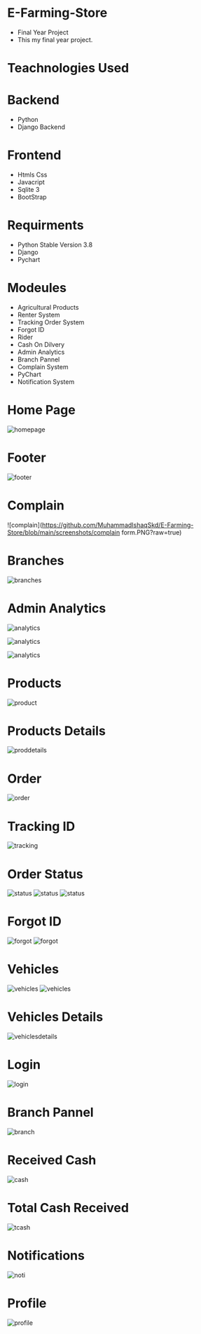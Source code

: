 # E-Farming-Store
- Final Year Project
- This my final year project.

# Teachnologies Used
# Backend
- Python
- Django Backend
# Frontend
- Htmls Css
- Javacript
- Sqlite 3
- BootStrap

 # Requirments
 - Python Stable Version 3.8 
 - Django
 - Pychart
 # Modeules
 - Agricultural Products 
 - Renter System
 - Tracking Order System
 - Forgot ID 
 - Rider
 - Cash On Dilvery
 - Admin Analytics
 - Branch Pannel
 - Complain System
 - PyChart 
 - Notification System
# Home Page
 ![homepage](https://github.com/MuhammadIshaqSkd/E-Farming-Store/blob/main/screenshots/E1.PNG?raw=true)
# Footer
![footer](https://github.com/MuhammadIshaqSkd/E-Farming-Store/blob/main/screenshots/footer.PNG?raw=true)
# Complain 
![complain](https://github.com/MuhammadIshaqSkd/E-Farming-Store/blob/main/screenshots/complain form.PNG?raw=true)
# Branches 
![branches](https://github.com/MuhammadIshaqSkd/E-Farming-Store/blob/main/screenshots/branches.PNG?raw=true)
# Admin Analytics
![analytics](https://github.com/MuhammadIshaqSkd/E-Farming-Store/blob/main/screenshots/admin%20analytics.PNG?raw=true)

![analytics](https://github.com/MuhammadIshaqSkd/E-Farming-Store/blob/main/screenshots/admin%20analytics%202.PNG?raw=true)

![analytics](https://github.com/MuhammadIshaqSkd/E-Farming-Store/blob/main/screenshots/admin%20analytics%203.PNG?raw=true)

# Products
![product](https://github.com/MuhammadIshaqSkd/E-Farming-Store/blob/main/screenshots/E2.PNG?raw=true)
# Products Details
![proddetails](https://github.com/MuhammadIshaqSkd/E-Farming-Store/blob/main/screenshots/product%20details.PNG?raw=true)
# Order
![order](https://github.com/MuhammadIshaqSkd/E-Farming-Store/blob/main/screenshots/order%20form.PNG?raw=true)
# Tracking ID
![tracking](https://github.com/MuhammadIshaqSkd/E-Farming-Store/blob/main/screenshots/order_2.PNG?raw=true)
# Order Status
![status](https://github.com/MuhammadIshaqSkd/E-Farming-Store/blob/main/screenshots/track%20order%201.PNG?raw=true)
![status](https://github.com/MuhammadIshaqSkd/E-Farming-Store/blob/main/screenshots/track%20order%202.PNG?raw=true)
![status](https://github.com/MuhammadIshaqSkd/E-Farming-Store/blob/main/screenshots/track%20order%203.PNG?raw=true)
# Forgot ID
![forgot](https://github.com/MuhammadIshaqSkd/E-Farming-Store/blob/main/screenshots/forgot%20id%201.PNG?raw=true)
![forgot](https://github.com/MuhammadIshaqSkd/E-Farming-Store/blob/main/screenshots/forgot%20id%202.PNG?raw=true)
# Vehicles
![vehicles](https://github.com/MuhammadIshaqSkd/E-Farming-Store/blob/main/screenshots/3.PNG?raw=true)
![vehicles](https://github.com/MuhammadIshaqSkd/E-Farming-Store/blob/main/screenshots/E3.PNG?raw=true)
# Vehicles Details
![vehiclesdetails](https://github.com/MuhammadIshaqSkd/E-Farming-Store/blob/main/screenshots/vehical%20detais.PNG?raw=true)
# Login
![login](https://github.com/MuhammadIshaqSkd/E-Farming-Store/blob/main/screenshots/login.PNG?raw=true)
# Branch Pannel
![branch](https://github.com/MuhammadIshaqSkd/E-Farming-Store/blob/main/screenshots/branch%20pannel%201.PNG?raw=true)
# Received Cash
![cash](https://github.com/MuhammadIshaqSkd/E-Farming-Store/blob/main/screenshots/Cash%20received.PNG?raw=true)
# Total Cash Received
![tcash](https://github.com/MuhammadIshaqSkd/E-Farming-Store/blob/main/screenshots/Cash%20received%202.PNG?raw=true)
# Notifications
![noti](https://github.com/MuhammadIshaqSkd/E-Farming-Store/blob/main/screenshots/notification.PNG?raw=true)
# Profile
![profile](https://github.com/MuhammadIshaqSkd/E-Farming-Store/blob/main/screenshots/profile.PNG?raw=true)
